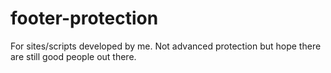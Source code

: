 # footer-protection
For sites/scripts developed by me. Not advanced protection but hope there are still good people out there.
